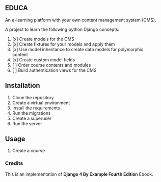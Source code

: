 ## EDUCA

An e-learning platform with your
own content management system (CMS). 

A project to learn the following python Django concepts:

1. [x] Create models for the CMS
2. [x] Create fixtures for your models and apply them
3. [x] Use model inheritance to create data models for polymorphic content 
4. [x] Create custom model fields
5. [ ] Order course contents and modules
6. [ ] Build authentication views for the CMS


## Installation

1. Clone the repository
2. Create a virtual environment
3. Install the requirements
4. Run the migrations
5. Create a superuser
6. Run the server


## Usage

1. Create a course


### Credits

This is an implementation of **Django 4 By Example Fourth Edition** Ebook.
